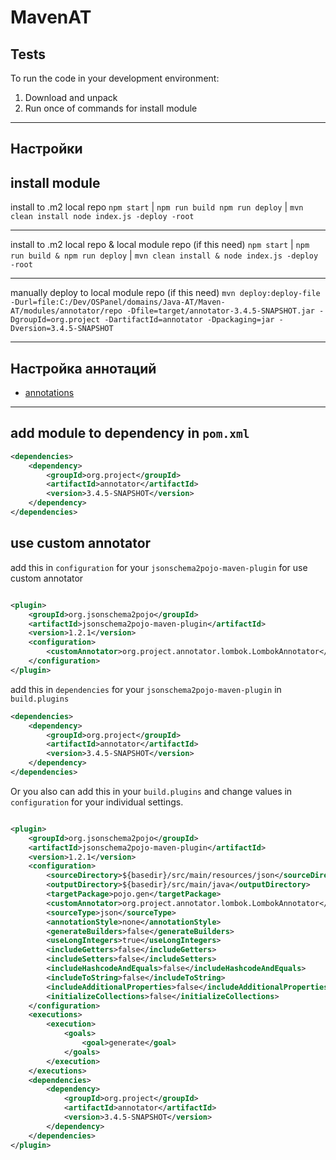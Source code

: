 MavenAT
======================

Tests
-----------
To run the code in your development environment:

1. Download and unpack
2. Run once of commands for install module

***********************************************

Настройки
-----

install module
-----
install to .m2 local repo
`npm start` | `npm run build npm run deploy` | `mvn clean install node index.js -deploy -root`

-----
install to .m2 local repo & local module repo (if this need)
`npm start` | `npm run build & npm run deploy` | `mvn clean install & node index.js -deploy -root`

-----
manually deploy to local module repo (if this need)
`mvn deploy:deploy-file -Durl=file:C:/Dev/OSPanel/domains/Java-AT/Maven-AT/modules/annotator/repo -Dfile=target/annotator-3.4.5-SNAPSHOT.jar -DgroupId=org.project -DartifactId=annotator -Dpackaging=jar -Dversion=3.4.5-SNAPSHOT`

***********************************************

Настройка аннотаций
-----

- [annotations](annotations.md)

***********************************************

add module to dependency in `pom.xml`
-----

```xml
<dependencies>
    <dependency>
        <groupId>org.project</groupId>
        <artifactId>annotator</artifactId>
        <version>3.4.5-SNAPSHOT</version>
    </dependency>
</dependencies>
```

use custom annotator
-----

add this in `configuration` for your `jsonschema2pojo-maven-plugin` for use custom annotator

```xml

<plugin>
    <groupId>org.jsonschema2pojo</groupId>
    <artifactId>jsonschema2pojo-maven-plugin</artifactId>
    <version>1.2.1</version>
    <configuration>
        <customAnnotator>org.project.annotator.lombok.LombokAnnotator</customAnnotator>
    </configuration>
</plugin>
```

add this in `dependencies` for your `jsonschema2pojo-maven-plugin` in `build.plugins`

```xml
<dependencies>
    <dependency>
        <groupId>org.project</groupId>
        <artifactId>annotator</artifactId>
        <version>3.4.5-SNAPSHOT</version>
    </dependency>
</dependencies>
```

Or you also can add this in your `build.plugins` and change values in `configuration` for your individual settings.

```xml

<plugin>
    <groupId>org.jsonschema2pojo</groupId>
    <artifactId>jsonschema2pojo-maven-plugin</artifactId>
    <version>1.2.1</version>
    <configuration>
        <sourceDirectory>${basedir}/src/main/resources/json</sourceDirectory>
        <outputDirectory>${basedir}/src/main/java</outputDirectory>
        <targetPackage>pojo.gen</targetPackage>
        <customAnnotator>org.project.annotator.lombok.LombokAnnotator</customAnnotator>
        <sourceType>json</sourceType>
        <annotationStyle>none</annotationStyle>
        <generateBuilders>false</generateBuilders>
        <useLongIntegers>true</useLongIntegers>
        <includeGetters>false</includeGetters>
        <includeSetters>false</includeSetters>
        <includeHashcodeAndEquals>false</includeHashcodeAndEquals>
        <includeToString>false</includeToString>
        <includeAdditionalProperties>false</includeAdditionalProperties>
        <initializeCollections>false</initializeCollections>
    </configuration>
    <executions>
        <execution>
            <goals>
                <goal>generate</goal>
            </goals>
        </execution>
    </executions>
    <dependencies>
        <dependency>
            <groupId>org.project</groupId>
            <artifactId>annotator</artifactId>
            <version>3.4.5-SNAPSHOT</version>
        </dependency>
    </dependencies>
</plugin>
```
